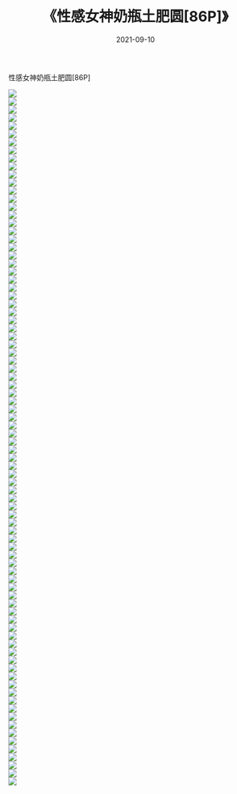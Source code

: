﻿---
layout: post
title:  《性感女神奶瓶土肥圆[86P]》
date:   2021-09-10
img: http://pic.660000.xyz/1:/性感/2021/性感女神奶瓶土肥圆[86P]/000.jpg
categories: [美女, 清纯, 唯美]
---

性感女神奶瓶土肥圆[86P]

  ![](http://pic.660000.xyz/1:/性感/2021/性感女神奶瓶土肥圆[86P]/001.jpg) <br> ![](http://pic.660000.xyz/1:/性感/2021/性感女神奶瓶土肥圆[86P]/002.jpg) <br> ![](http://pic.660000.xyz/1:/性感/2021/性感女神奶瓶土肥圆[86P]/003.jpg) <br> ![](http://pic.660000.xyz/1:/性感/2021/性感女神奶瓶土肥圆[86P]/004.jpg) <br> ![](http://pic.660000.xyz/1:/性感/2021/性感女神奶瓶土肥圆[86P]/005.jpg) <br> ![](http://pic.660000.xyz/1:/性感/2021/性感女神奶瓶土肥圆[86P]/006.jpg) <br> ![](http://pic.660000.xyz/1:/性感/2021/性感女神奶瓶土肥圆[86P]/007.jpg) <br> ![](http://pic.660000.xyz/1:/性感/2021/性感女神奶瓶土肥圆[86P]/008.jpg) <br> ![](http://pic.660000.xyz/1:/性感/2021/性感女神奶瓶土肥圆[86P]/009.jpg) <br> ![](http://pic.660000.xyz/1:/性感/2021/性感女神奶瓶土肥圆[86P]/010.jpg) <br> ![](http://pic.660000.xyz/1:/性感/2021/性感女神奶瓶土肥圆[86P]/011.jpg) <br> ![](http://pic.660000.xyz/1:/性感/2021/性感女神奶瓶土肥圆[86P]/012.jpg) <br> ![](http://pic.660000.xyz/1:/性感/2021/性感女神奶瓶土肥圆[86P]/013.jpg) <br> ![](http://pic.660000.xyz/1:/性感/2021/性感女神奶瓶土肥圆[86P]/014.jpg) <br> ![](http://pic.660000.xyz/1:/性感/2021/性感女神奶瓶土肥圆[86P]/015.jpg) <br> ![](http://pic.660000.xyz/1:/性感/2021/性感女神奶瓶土肥圆[86P]/016.jpg) <br> ![](http://pic.660000.xyz/1:/性感/2021/性感女神奶瓶土肥圆[86P]/017.jpg) <br> ![](http://pic.660000.xyz/1:/性感/2021/性感女神奶瓶土肥圆[86P]/018.jpg) <br> ![](http://pic.660000.xyz/1:/性感/2021/性感女神奶瓶土肥圆[86P]/019.jpg) <br> ![](http://pic.660000.xyz/1:/性感/2021/性感女神奶瓶土肥圆[86P]/020.jpg) <br> ![](http://pic.660000.xyz/1:/性感/2021/性感女神奶瓶土肥圆[86P]/021.jpg) <br> ![](http://pic.660000.xyz/1:/性感/2021/性感女神奶瓶土肥圆[86P]/022.jpg) <br> ![](http://pic.660000.xyz/1:/性感/2021/性感女神奶瓶土肥圆[86P]/023.jpg) <br> ![](http://pic.660000.xyz/1:/性感/2021/性感女神奶瓶土肥圆[86P]/024.jpg) <br> ![](http://pic.660000.xyz/1:/性感/2021/性感女神奶瓶土肥圆[86P]/025.jpg) <br> ![](http://pic.660000.xyz/1:/性感/2021/性感女神奶瓶土肥圆[86P]/026.jpg) <br> ![](http://pic.660000.xyz/1:/性感/2021/性感女神奶瓶土肥圆[86P]/027.jpg) <br> ![](http://pic.660000.xyz/1:/性感/2021/性感女神奶瓶土肥圆[86P]/028.jpg) <br> ![](http://pic.660000.xyz/1:/性感/2021/性感女神奶瓶土肥圆[86P]/029.jpg) <br> ![](http://pic.660000.xyz/1:/性感/2021/性感女神奶瓶土肥圆[86P]/030.jpg) <br> ![](http://pic.660000.xyz/1:/性感/2021/性感女神奶瓶土肥圆[86P]/031.jpg) <br> ![](http://pic.660000.xyz/1:/性感/2021/性感女神奶瓶土肥圆[86P]/032.jpg) <br> ![](http://pic.660000.xyz/1:/性感/2021/性感女神奶瓶土肥圆[86P]/033.jpg) <br> ![](http://pic.660000.xyz/1:/性感/2021/性感女神奶瓶土肥圆[86P]/034.jpg) <br> ![](http://pic.660000.xyz/1:/性感/2021/性感女神奶瓶土肥圆[86P]/035.jpg) <br> ![](http://pic.660000.xyz/1:/性感/2021/性感女神奶瓶土肥圆[86P]/036.jpg) <br> ![](http://pic.660000.xyz/1:/性感/2021/性感女神奶瓶土肥圆[86P]/037.jpg) <br> ![](http://pic.660000.xyz/1:/性感/2021/性感女神奶瓶土肥圆[86P]/038.jpg) <br> ![](http://pic.660000.xyz/1:/性感/2021/性感女神奶瓶土肥圆[86P]/039.jpg) <br> ![](http://pic.660000.xyz/1:/性感/2021/性感女神奶瓶土肥圆[86P]/040.jpg) <br> ![](http://pic.660000.xyz/1:/性感/2021/性感女神奶瓶土肥圆[86P]/041.jpg) <br> ![](http://pic.660000.xyz/1:/性感/2021/性感女神奶瓶土肥圆[86P]/042.jpg) <br> ![](http://pic.660000.xyz/1:/性感/2021/性感女神奶瓶土肥圆[86P]/043.jpg) <br> ![](http://pic.660000.xyz/1:/性感/2021/性感女神奶瓶土肥圆[86P]/044.jpg) <br> ![](http://pic.660000.xyz/1:/性感/2021/性感女神奶瓶土肥圆[86P]/045.jpg) <br> ![](http://pic.660000.xyz/1:/性感/2021/性感女神奶瓶土肥圆[86P]/046.jpg) <br> ![](http://pic.660000.xyz/1:/性感/2021/性感女神奶瓶土肥圆[86P]/047.jpg) <br> ![](http://pic.660000.xyz/1:/性感/2021/性感女神奶瓶土肥圆[86P]/048.jpg) <br> ![](http://pic.660000.xyz/1:/性感/2021/性感女神奶瓶土肥圆[86P]/049.jpg) <br> ![](http://pic.660000.xyz/1:/性感/2021/性感女神奶瓶土肥圆[86P]/050.jpg) <br> ![](http://pic.660000.xyz/1:/性感/2021/性感女神奶瓶土肥圆[86P]/051.jpg) <br> ![](http://pic.660000.xyz/1:/性感/2021/性感女神奶瓶土肥圆[86P]/052.jpg) <br> ![](http://pic.660000.xyz/1:/性感/2021/性感女神奶瓶土肥圆[86P]/053.jpg) <br> ![](http://pic.660000.xyz/1:/性感/2021/性感女神奶瓶土肥圆[86P]/054.jpg) <br> ![](http://pic.660000.xyz/1:/性感/2021/性感女神奶瓶土肥圆[86P]/055.jpg) <br> ![](http://pic.660000.xyz/1:/性感/2021/性感女神奶瓶土肥圆[86P]/056.jpg) <br> ![](http://pic.660000.xyz/1:/性感/2021/性感女神奶瓶土肥圆[86P]/057.jpg) <br> ![](http://pic.660000.xyz/1:/性感/2021/性感女神奶瓶土肥圆[86P]/058.jpg) <br> ![](http://pic.660000.xyz/1:/性感/2021/性感女神奶瓶土肥圆[86P]/059.jpg) <br> ![](http://pic.660000.xyz/1:/性感/2021/性感女神奶瓶土肥圆[86P]/060.jpg) <br> ![](http://pic.660000.xyz/1:/性感/2021/性感女神奶瓶土肥圆[86P]/061.jpg) <br> ![](http://pic.660000.xyz/1:/性感/2021/性感女神奶瓶土肥圆[86P]/062.jpg) <br> ![](http://pic.660000.xyz/1:/性感/2021/性感女神奶瓶土肥圆[86P]/063.jpg) <br> ![](http://pic.660000.xyz/1:/性感/2021/性感女神奶瓶土肥圆[86P]/064.jpg) <br> ![](http://pic.660000.xyz/1:/性感/2021/性感女神奶瓶土肥圆[86P]/065.jpg) <br> ![](http://pic.660000.xyz/1:/性感/2021/性感女神奶瓶土肥圆[86P]/066.jpg) <br> ![](http://pic.660000.xyz/1:/性感/2021/性感女神奶瓶土肥圆[86P]/067.jpg) <br> ![](http://pic.660000.xyz/1:/性感/2021/性感女神奶瓶土肥圆[86P]/068.jpg) <br> ![](http://pic.660000.xyz/1:/性感/2021/性感女神奶瓶土肥圆[86P]/069.jpg) <br> ![](http://pic.660000.xyz/1:/性感/2021/性感女神奶瓶土肥圆[86P]/070.jpg) <br> ![](http://pic.660000.xyz/1:/性感/2021/性感女神奶瓶土肥圆[86P]/071.jpg) <br> ![](http://pic.660000.xyz/1:/性感/2021/性感女神奶瓶土肥圆[86P]/072.jpg) <br> ![](http://pic.660000.xyz/1:/性感/2021/性感女神奶瓶土肥圆[86P]/073.jpg) <br> ![](http://pic.660000.xyz/1:/性感/2021/性感女神奶瓶土肥圆[86P]/074.jpg) <br> ![](http://pic.660000.xyz/1:/性感/2021/性感女神奶瓶土肥圆[86P]/075.jpg) <br> ![](http://pic.660000.xyz/1:/性感/2021/性感女神奶瓶土肥圆[86P]/076.jpg) <br> ![](http://pic.660000.xyz/1:/性感/2021/性感女神奶瓶土肥圆[86P]/077.jpg) <br> ![](http://pic.660000.xyz/1:/性感/2021/性感女神奶瓶土肥圆[86P]/078.jpg) <br> ![](http://pic.660000.xyz/1:/性感/2021/性感女神奶瓶土肥圆[86P]/079.jpg) <br> ![](http://pic.660000.xyz/1:/性感/2021/性感女神奶瓶土肥圆[86P]/080.jpg) <br> ![](http://pic.660000.xyz/1:/性感/2021/性感女神奶瓶土肥圆[86P]/081.jpg) <br> ![](http://pic.660000.xyz/1:/性感/2021/性感女神奶瓶土肥圆[86P]/082.jpg) <br> ![](http://pic.660000.xyz/1:/性感/2021/性感女神奶瓶土肥圆[86P]/083.jpg) <br> ![](http://pic.660000.xyz/1:/性感/2021/性感女神奶瓶土肥圆[86P]/084.jpg) <br> ![](http://pic.660000.xyz/1:/性感/2021/性感女神奶瓶土肥圆[86P]/085.jpg) <br> ![](http://pic.660000.xyz/1:/性感/2021/性感女神奶瓶土肥圆[86P]/086.jpg) <br>